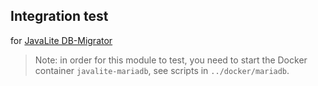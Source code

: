 ## Integration test

for [JavaLite DB-Migrator](https://github.com/javalite/activejdbc/tree/master/db-migrator)


>Note:  in order for this module to test, you need to  start the Docker container 
`javalite-mariadb`, see scripts in `../docker/mariadb`.